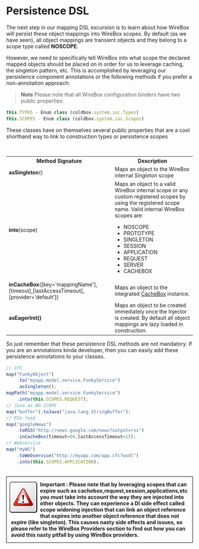 # Persistence DSL

The next step in our mapping DSL excursion is to learn about how WireBox will persist these object mappings into WireBox scopes. By default (as we have seen), all object mappings are transient objects and they belong to a scope type called **NOSCOPE**.

However, we need to specifically tell WireBox into what scope the declared mapped objects should be placed on in order for us to leverage caching, the singleton pattern, etc. This is accomplished by leveraging our persistence component annotations or the following methods if you prefer a non-annotation approach:

> **Note** Please note that all WireBox configuration binders have two public properties:

```js
this.TYPES - Enum class (coldbox.system.ioc.Types)
this.SCOPES - Enum class (coldbox.system.ioc.Scopes)
```

These classes have on themselves several public properties that are a cool shorthand way to link to construction types or persistence scopes


<br>
<table class="tablelisting" cellpadding="5">
<tbody><tr>
<th><b>Method Signature</b> </th>
<th><b>Description</b> </th></tr>
<tr>
<td><b>asSingleton</b>() </td>
<td>Maps an object to the WireBox internal <i>Singleton</i> scope</td></tr>
<tr>
<td><b>into</b>(scope) </td>
<td>Maps an object to a valid WireBox internal scope or any custom registered scopes by using the registered scope name. Valid internal WireBox scopes are:
<ul>
<li>NOSCOPE</li>
<li>PROTOTYPE</li>
<li>SINGLETON</li>
<li>SESSION</li>
<li>APPLICATION</li>
<li>REQUEST </li>
<li>SERVER </li>
<li>CACHEBOX </li></ul></td></tr>
<tr>
<td><b>inCacheBox</b>([key='mappingName'],[timeout],[lastAccessTimeout],[provider='default']) </td>
<td>Maps an object to the integrated <a href="wiki/CacheBox.cfm">CacheBox</a> instance.</td></tr>
<tr>
<td><b>asEagerInit()</b> </td>
<td>Maps an object to be created immediately once the Injector is created. By default all object mappings are lazy loaded in construction.</td></tr></tbody></table>

So just remember that these persistence DSL methods are not mandatory. If you are an annotations kinda developer, then you can easily add these persistence annotations to your classes.

```javascript
// CFC
map("FunkyObject")
	.to("myapp.model.service.FunkyService")
	.asSingleton();
mapPath("myapp.model.service.FunkyService")
	.into(this.SCOPES.REQUEST);
// Java as NO SCOPE
map("buffer").toJava("java.lang.StringBuffer");
// RSS feed
map("googleNews")
	.toRSS("http://news.google.com/news?output=rss")
	.inCacheBox(timeout=60,lastAccessTimeout=15);
// Webservice
map("myWS")
	.toWebservice("http://myapp.com/app.cfc?wsdl")
	.into(this.SCOPES.APPLICATION);
```
<br>
<div style="border: 1px solid black">
<img src="../images/icon_important.png" width="18%" style="float:left;margin-top:10px"><p style="margin:12px"><b>
Important : Please note that by leveraging scopes that can expire such as cachebox,request,session,applications,etc you must take into account the way they are injected into other objects. They can experience a DI side effect called scope widening injection that can link an object reference that expires into another object reference that does not expire (like singleton). This causes nasty side effects and issues, so please refer to the WireBox Providers section to find out how you can avoid this nasty pitfall by using WireBox providers.  </b></p>
<div style="clear:both"></div>
</div>
<br>
